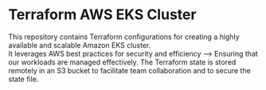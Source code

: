 
# Terraform AWS EKS Cluster
This repository contains Terraform configurations for creating a highly available and scalable Amazon EKS cluster.          
It leverages AWS best practices for security and efficiency --> Ensuring that our workloads are managed effectively. The Terraform state is stored remotely in an S3 bucket to facilitate team collaboration and to secure the state file.
